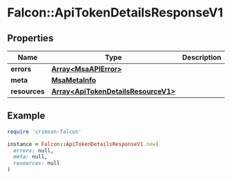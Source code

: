 # Falcon::ApiTokenDetailsResponseV1

## Properties

| Name | Type | Description | Notes |
| ---- | ---- | ----------- | ----- |
| **errors** | [**Array&lt;MsaAPIError&gt;**](MsaAPIError.md) |  |  |
| **meta** | [**MsaMetaInfo**](MsaMetaInfo.md) |  |  |
| **resources** | [**Array&lt;ApiTokenDetailsResourceV1&gt;**](ApiTokenDetailsResourceV1.md) |  |  |

## Example

```ruby
require 'crimson-falcon'

instance = Falcon::ApiTokenDetailsResponseV1.new(
  errors: null,
  meta: null,
  resources: null
)
```

